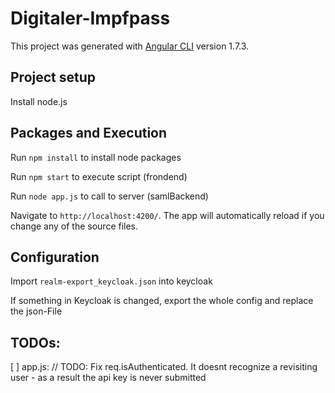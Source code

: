 # Digitaler-Impfpass

This project was generated with [Angular CLI](https://github.com/angular/angular-cli) version 1.7.3.

## Project setup

Install node.js 

## Packages and Execution

Run `npm install` to install node packages

Run `npm start` to execute script (frondend)

Run `node app.js` to call to server (samlBackend)

Navigate to `http://localhost:4200/`. The app will automatically reload if you change any of the source files.


## Configuration

Import `realm-export_keycloak.json` into keycloak

If something in Keycloak is changed, export the whole config and replace the json-File


## TODOs: 

[ ] app.js: 		// TODO: Fix req.isAuthenticated. It doesnt recognize a revisiting user - as a result the api key is never submitted 
